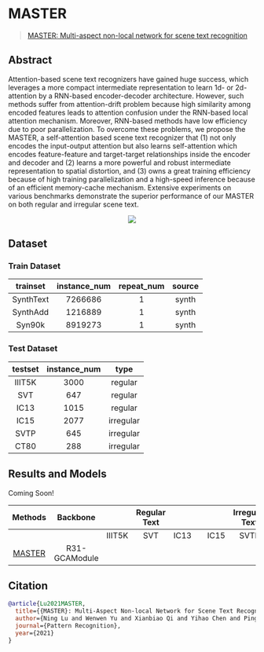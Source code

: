 # MASTER

> [MASTER: Multi-aspect non-local network for scene text recognition](https://arxiv.org/abs/1910.02562)

<!-- [ALGORITHM] -->

## Abstract

Attention-based scene text recognizers have gained huge success, which leverages a more compact intermediate representation to learn 1d- or 2d- attention by a RNN-based encoder-decoder architecture. However, such methods suffer from attention-drift problem because high similarity among encoded features leads to attention confusion under the RNN-based local attention mechanism. Moreover, RNN-based methods have low efficiency due to poor parallelization. To overcome these problems, we propose the MASTER, a self-attention based scene text recognizer that (1) not only encodes the input-output attention but also learns self-attention which encodes feature-feature and target-target relationships inside the encoder and decoder and (2) learns a more powerful and robust intermediate representation to spatial distortion, and (3) owns a great training efficiency because of high training parallelization and a high-speed inference because of an efficient memory-cache mechanism. Extensive experiments on various benchmarks demonstrate the superior performance of our MASTER on both regular and irregular scene text.

<div align=center>
<img src="https://user-images.githubusercontent.com/65173622/164642001-037f81b7-37dd-4808-a6a9-09ff6f6a17ea.JPG">
</div>

## Dataset

### Train Dataset

| trainset  | instance_num | repeat_num | source |
| :-------: | :----------: | :--------: | :----: |
| SynthText |   7266686    |     1      | synth  |
| SynthAdd  |   1216889    |     1      | synth  |
|  Syn90k   |   8919273    |     1      | synth  |

### Test Dataset

| testset | instance_num |   type    |
| :-----: | :----------: | :-------: |
| IIIT5K  |     3000     |  regular  |
|   SVT   |     647      |  regular  |
|  IC13   |     1015     |  regular  |
|  IC15   |     2077     | irregular |
|  SVTP   |     645      | irregular |
|  CT80   |     288      | irregular |

## Results and Models

Coming Soon!

|                               Methods                               |   Backbone    |        | Regular Text |      |     |      | Irregular Text |      |         download         |
| :-----------------------------------------------------------------: | :-----------: | :----: | :----------: | :--: | :-: | :--: | :------------: | :--: | :----------------------: |
|                                                                     |               | IIIT5K |     SVT      | IC13 |     | IC15 |      SVTP      | CT80 |                          |
| [MASTER](/configs/textrecog/master/master_resnet31_12e_st_mj_sa.py) | R31-GCAModule |        |              |      |     |      |                |      | [model](<>) \| [log](<>) |

## Citation

```bibtex
@article{Lu2021MASTER,
  title={{MASTER}: Multi-Aspect Non-local Network for Scene Text Recognition},
  author={Ning Lu and Wenwen Yu and Xianbiao Qi and Yihao Chen and Ping Gong and Rong Xiao and Xiang Bai},
  journal={Pattern Recognition},
  year={2021}
}
```
